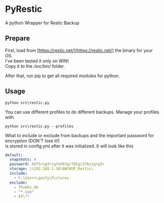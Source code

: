 # PyRestic

A python Wrapper for Restic Backup

## Prepare

First, load from [https://restic.net/](https://restic.net/) the binary for your OS.  
I've been tested it only on WIN!  
Copy it to the _/src/bin/_ folder.

After that, run pip to get all required modules for python.

## Usage

```
python src\restic.py
```

You can use different profiles to do different backups. Manage your profiles with

```
python src\restic.py --profiles
```

What to include or exclude from backups and the important password for encryption (DON'T lose it!)  
is stored in config.yml after it was initialized. It will look like this

```yml
default:
  snapshots: 4
  password: hdf5rvg3rvgfe563gr765gc376zzgrg3r
  storage: \\192.168.1.10\BACKUP_Restic\
  include:
    - C:\Users\goofy\Pictures
  exclude:
    - Thumbs.db
    - "*.iso"
    - AI\**
```
